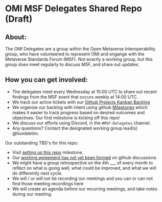 # OMI MSF Delegates Shared Repo (Draft) 

## About: 
The OMI Delegates are a group within the Open Metaverse Interoperability group, who have volunteered to represent OMI and engange with the Metaverse Standards Forum (MSF). Not exactly a working group, but this group does meet regularly to discuss MSF, and share out updates. 

## How you can get involved: 
- The delegates meet every Wednesday at 15:00 UTC to share out recent findings from the MSF event that occurs weekly at 14:00 UTC. 
- We track our active tickets with our [Github Projects Kanban Backlog](../../projects/1?add_cards_query=is%3Aopen)
- We organize our backlog with intent using github [Milestones](../../milestones) which makes it easier to track progress based on desired outcomes and objectives. Our first milestone is kicking off this repo! 
- We discuss our efforts using Discord, in the `#MSF-Delegates` channel. 
- Any questions? Contact the designated working group lead(s) @humbletim.

Our outstanding TBD's for this repo: 
- Visit [setting up this repo](https://github.com/omigroup/MSF-Delegates/milestone/1) milestone. 
- Our [working agreement has not yet been formed](../../discussions) on github discussions
- We might have a group retrospective on the 4th ___ of every month to reflect on what is going well, what could be improved, and what we will do differently next cycle. 
- We will / or will not be recording our meetings and you can or can not find those meeting recordings here
- We will create an agenda before our recurring meetings, and take notes during our meeting. 
